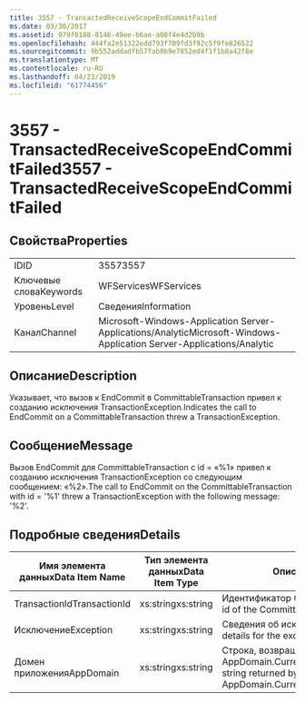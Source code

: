 ```yaml
---
title: 3557 - TransactedReceiveScopeEndCommitFailed
ms.date: 03/30/2017
ms.assetid: 079f0188-8146-49ee-b6ae-a08f4e4d2b9b
ms.openlocfilehash: 444fa2e51322edd793f709fd3f92c5f9fe826522
ms.sourcegitcommit: 9b552addadfb57fab0b9e7852ed4f1f1b8a42f8e
ms.translationtype: MT
ms.contentlocale: ru-RU
ms.lasthandoff: 04/23/2019
ms.locfileid: "61774456"
---
```

# <a name="3557---transactedreceivescopeendcommitfailed"></a><span data-ttu-id="afe87-102">3557 - TransactedReceiveScopeEndCommitFailed</span><span class="sxs-lookup"><span data-stu-id="afe87-102">3557 - TransactedReceiveScopeEndCommitFailed</span></span>
## <a name="properties"></a><span data-ttu-id="afe87-103">Свойства</span><span class="sxs-lookup"><span data-stu-id="afe87-103">Properties</span></span>  
  
|||  
|-|-|  
|<span data-ttu-id="afe87-104">ID</span><span class="sxs-lookup"><span data-stu-id="afe87-104">ID</span></span>|<span data-ttu-id="afe87-105">3557</span><span class="sxs-lookup"><span data-stu-id="afe87-105">3557</span></span>|  
|<span data-ttu-id="afe87-106">Ключевые слова</span><span class="sxs-lookup"><span data-stu-id="afe87-106">Keywords</span></span>|<span data-ttu-id="afe87-107">WFServices</span><span class="sxs-lookup"><span data-stu-id="afe87-107">WFServices</span></span>|  
|<span data-ttu-id="afe87-108">Уровень</span><span class="sxs-lookup"><span data-stu-id="afe87-108">Level</span></span>|<span data-ttu-id="afe87-109">Сведения</span><span class="sxs-lookup"><span data-stu-id="afe87-109">Information</span></span>|  
|<span data-ttu-id="afe87-110">Канал</span><span class="sxs-lookup"><span data-stu-id="afe87-110">Channel</span></span>|<span data-ttu-id="afe87-111">Microsoft-Windows-Application Server-Applications/Analytic</span><span class="sxs-lookup"><span data-stu-id="afe87-111">Microsoft-Windows-Application Server-Applications/Analytic</span></span>|  
  
## <a name="description"></a><span data-ttu-id="afe87-112">Описание</span><span class="sxs-lookup"><span data-stu-id="afe87-112">Description</span></span>  
 <span data-ttu-id="afe87-113">Указывает, что вызов к EndCommit в CommittableTransaction привел к созданию исключения TransactionException.</span><span class="sxs-lookup"><span data-stu-id="afe87-113">Indicates the call to EndCommit on a CommittableTransaction threw a TransactionException.</span></span>  
  
## <a name="message"></a><span data-ttu-id="afe87-114">Сообщение</span><span class="sxs-lookup"><span data-stu-id="afe87-114">Message</span></span>  
 <span data-ttu-id="afe87-115">Вызов EndCommit для CommittableTransaction с id = «%1» привел к созданию исключения TransactionException со следующим сообщением: «%2».</span><span class="sxs-lookup"><span data-stu-id="afe87-115">The call to EndCommit on the CommittableTransaction with id = '%1' threw a TransactionException with the following message: '%2'.</span></span>  
  
## <a name="details"></a><span data-ttu-id="afe87-116">Подробные сведения</span><span class="sxs-lookup"><span data-stu-id="afe87-116">Details</span></span>  
  
|<span data-ttu-id="afe87-117">Имя элемента данных</span><span class="sxs-lookup"><span data-stu-id="afe87-117">Data Item Name</span></span>|<span data-ttu-id="afe87-118">Тип элемента данных</span><span class="sxs-lookup"><span data-stu-id="afe87-118">Data Item Type</span></span>|<span data-ttu-id="afe87-119">Описание</span><span class="sxs-lookup"><span data-stu-id="afe87-119">Description</span></span>|  
|--------------------|--------------------|-----------------|  
|<span data-ttu-id="afe87-120">TransactionId</span><span class="sxs-lookup"><span data-stu-id="afe87-120">TransactionId</span></span>|<span data-ttu-id="afe87-121">xs:string</span><span class="sxs-lookup"><span data-stu-id="afe87-121">xs:string</span></span>|<span data-ttu-id="afe87-122">Идентификатор CommittableTransaction.</span><span class="sxs-lookup"><span data-stu-id="afe87-122">The id of the CommittableTransaction.</span></span>|  
|<span data-ttu-id="afe87-123">Исключение</span><span class="sxs-lookup"><span data-stu-id="afe87-123">Exception</span></span>|<span data-ttu-id="afe87-124">xs:string</span><span class="sxs-lookup"><span data-stu-id="afe87-124">xs:string</span></span>|<span data-ttu-id="afe87-125">Сведения об исключении</span><span class="sxs-lookup"><span data-stu-id="afe87-125">The exception details for the exception</span></span>|  
|<span data-ttu-id="afe87-126">Домен приложения</span><span class="sxs-lookup"><span data-stu-id="afe87-126">AppDomain</span></span>|<span data-ttu-id="afe87-127">xs:string</span><span class="sxs-lookup"><span data-stu-id="afe87-127">xs:string</span></span>|<span data-ttu-id="afe87-128">Строка, возвращаемая AppDomain.CurrentDomain.FriendlyName.</span><span class="sxs-lookup"><span data-stu-id="afe87-128">The string returned by AppDomain.CurrentDomain.FriendlyName.</span></span>|
